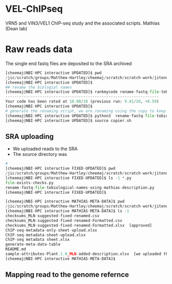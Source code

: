 # VEL-ChIPseq
VRN5 and VIN3/VEL1 ChIP-seq study and the associated scripts.
Mathias (Dean lab)



# Raw reads data
The single end fastq files are deposited to the SRA archived


```python
[cheemaj@NBI-HPC interactive UPDATED]$ pwd
/jic/scratch/groups/Matthew-Hartley/cheemaj/scratch/scratch-work/jitender/mathias/RAW-READS/UPDATED
[cheemaj@NBI-HPC interactive UPDATED]$
## rename the biologial names 
[cheemaj@NBI-HPC interactive UPDATED]$ rankmycode rename-fastq-file-tobiological-names-using-mathias-description.py
-------------------------------------------------------------------
Your code has been rated at 10.00/10 (previous run: 9.41/10, +0.59)
[cheemaj@NBI-HPC interactive UPDATED]$
# generate the renaming script, we are renaming using the copy to keep the original files
[cheemaj@NBI-HPC interactive UPDATED]$ python3  rename-fastq-file-tobiological-names-using-mathias-description.py  > copier.sh
[cheemaj@NBI-HPC interactive UPDATED]$ source copier.sh
```

SRA uploading
--------------

- We uploaded reads to the SRA 
- The source directory was

```python
#
[cheemaj@NBI-HPC interactive FIXED-UPDATED]$ pwd
/jic/scratch/groups/Matthew-Hartley/cheemaj/scratch/scratch-work/jitender/mathias/RAW-READS/FIXED-UPDATED
[cheemaj@NBI-HPC interactive FIXED-UPDATED]$ ls -1 *.py
file-exists-checks.py
rename-fastq-file-tobiological-names-using-mathias-description.py
[cheemaj@NBI-HPC interactive FIXED-UPDATED]$

[cheemaj@NBI-HPC interactive MATHIAS-META-DATA]$ pwd
/jic/scratch/groups/Matthew-Hartley/cheemaj/scratch/scratch-work/jitender/mathias/RAW-READS/FIXED-UPDATED/MATHIAS-META-DATA
[cheemaj@NBI-HPC interactive MATHIAS-META-DATA]$ ls -1
checksums_MLN-suggested-fixed-renamed.csv
checksums_MLN-suggested-fixed-renamed-Formatted.csv
checksums_MLN-suggested-fixed-renamed-Formatted.xlsx  [approved]
ChIP-seq-metadata-only-sheet-upload.xlsx
ChIP-seq-metadata-sheet-upload.xlsx
ChIP-seq metadata sheet.xlsx
generate-meta-data-table
README.md
sample-attributes-Plant.1.0_MLN-added-description.xlsx  [we uploaded this ]
[cheemaj@NBI-HPC interactive MATHIAS-META-DATA]$
```

Mapping read to the genome refernce
------------------------------------





